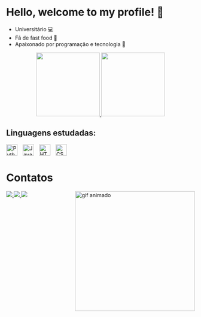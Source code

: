 # Hello, welcome to my profile! 🍔

- Universitário 💻  
- Fã de fast food 🍟  
- Apaixonado por programação e tecnologia 🚀

<div align="center">
  <a href="https://github.com/pedrocasxz0110/github-readme-stats">
    <img height="170" src="https://github-readme-stats.vercel.app/api?username=pedrocasxz0110&show_icons=true&theme=dark" />
  </a>

  <a href="https://github.com/pedrocasxz0110/convoychat">
    <img height="170" src="https://github-readme-stats.vercel.app/api/top-langs?username=pedrocasxz0110&layout=compact&langs_count=8&card_width=320&show_icons=true&theme=dark" />
  </a>
</div>

## Linguagens estudadas:

<p align="left">
  <img src="https://cdn.jsdelivr.net/gh/devicons/devicon/icons/python/python-original.svg" width="30" title="Python" style="margin-right: 10px;" />
  <img src="https://cdn.jsdelivr.net/gh/devicons/devicon/icons/javascript/javascript-original.svg" width="30" title="JavaScript" style="margin-right: 10px;" />
  <img src="https://cdn.jsdelivr.net/gh/devicons/devicon/icons/html5/html5-original.svg" width="30" title="HTML5" style="margin-right: 10px;" />
  <img src="https://cdn.jsdelivr.net/gh/devicons/devicon/icons/css3/css3-original.svg" width="30" title="CSS3" />
</p>



 # Contatos
 <img align="right" height="320" src="https://cdn.discordapp.com/attachments/1388968451325821059/1388978932044398833/2hk9.gif?ex=6862f2ef&is=6861a16f&hm=d1d29c4763c07fa85e5a82006315d61567886abddeb64e667e64fa1a48ca567f&" alt="gif animado" />

<div> 
  <a href="https://instagram.com/pedroriqxx" target="_blank">
    <img src="https://img.shields.io/badge/-Instagram-%23E4405F?style=for-the-badge&logo=instagram&logoColor=white" />
  </a> 

  <a href="https://linkedin.com/in/seu-linkedin-aqui" target="_blank">
    <img src="https://img.shields.io/badge/-LinkedIn-%230077B5?style=for-the-badge&logo=linkedin&logoColor=white" />
  </a>

  <a href="mailto:pedrohegy1207@gmail.com" target="_blank">
    <img src="https://img.shields.io/badge/-Gmail-%23333?style=for-the-badge&logo=gmail&logoColor=white" />
  </a>
</div>
